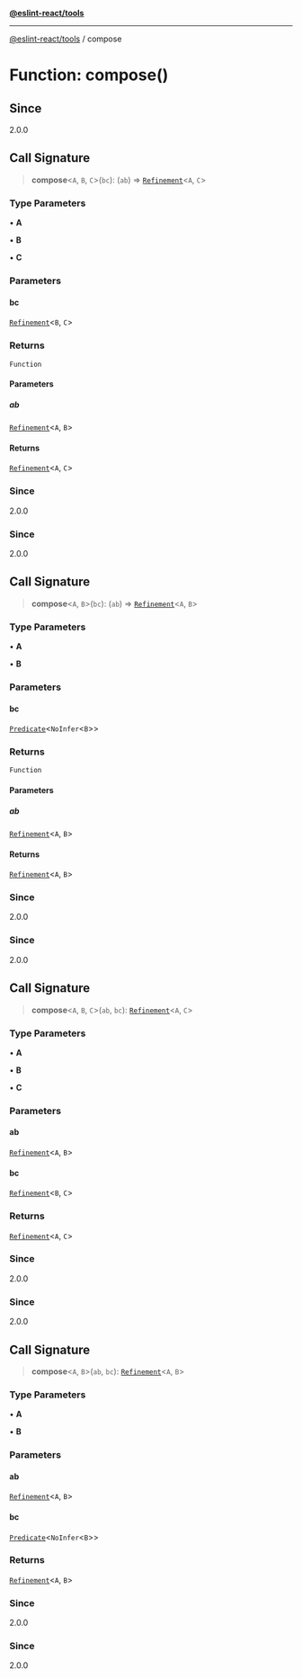 [**@eslint-react/tools**](../README.md)

***

[@eslint-react/tools](../README.md) / compose

# Function: compose()

## Since

2.0.0

## Call Signature

> **compose**\<`A`, `B`, `C`\>(`bc`): (`ab`) => [`Refinement`](../interfaces/Refinement.md)\<`A`, `C`\>

### Type Parameters

• **A**

• **B**

• **C**

### Parameters

#### bc

[`Refinement`](../interfaces/Refinement.md)\<`B`, `C`\>

### Returns

`Function`

#### Parameters

##### ab

[`Refinement`](../interfaces/Refinement.md)\<`A`, `B`\>

#### Returns

[`Refinement`](../interfaces/Refinement.md)\<`A`, `C`\>

### Since

2.0.0

### Since

2.0.0

## Call Signature

> **compose**\<`A`, `B`\>(`bc`): (`ab`) => [`Refinement`](../interfaces/Refinement.md)\<`A`, `B`\>

### Type Parameters

• **A**

• **B**

### Parameters

#### bc

[`Predicate`](../interfaces/Predicate.md)\<`NoInfer`\<`B`\>\>

### Returns

`Function`

#### Parameters

##### ab

[`Refinement`](../interfaces/Refinement.md)\<`A`, `B`\>

#### Returns

[`Refinement`](../interfaces/Refinement.md)\<`A`, `B`\>

### Since

2.0.0

### Since

2.0.0

## Call Signature

> **compose**\<`A`, `B`, `C`\>(`ab`, `bc`): [`Refinement`](../interfaces/Refinement.md)\<`A`, `C`\>

### Type Parameters

• **A**

• **B**

• **C**

### Parameters

#### ab

[`Refinement`](../interfaces/Refinement.md)\<`A`, `B`\>

#### bc

[`Refinement`](../interfaces/Refinement.md)\<`B`, `C`\>

### Returns

[`Refinement`](../interfaces/Refinement.md)\<`A`, `C`\>

### Since

2.0.0

### Since

2.0.0

## Call Signature

> **compose**\<`A`, `B`\>(`ab`, `bc`): [`Refinement`](../interfaces/Refinement.md)\<`A`, `B`\>

### Type Parameters

• **A**

• **B**

### Parameters

#### ab

[`Refinement`](../interfaces/Refinement.md)\<`A`, `B`\>

#### bc

[`Predicate`](../interfaces/Predicate.md)\<`NoInfer`\<`B`\>\>

### Returns

[`Refinement`](../interfaces/Refinement.md)\<`A`, `B`\>

### Since

2.0.0

### Since

2.0.0
